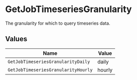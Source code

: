 # GetJobTimeseriesGranularity

The granularity for which to query timeseries data.


## Values

| Name                                | Value                               |
| ----------------------------------- | ----------------------------------- |
| `GetJobTimeseriesGranularityDaily`  | daily                               |
| `GetJobTimeseriesGranularityHourly` | hourly                              |